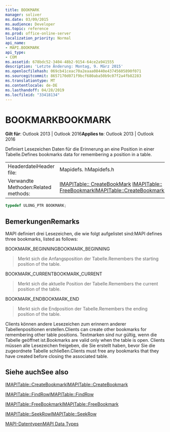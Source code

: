 ```yaml
---
title: BOOKMARK
manager: soliver
ms.date: 03/09/2015
ms.audience: Developer
ms.topic: reference
ms.prod: office-online-server
localization_priority: Normal
api_name:
- MAPI.BOOKMARK
api_type:
- COM
ms.assetid: 678bdc52-3404-48b2-9154-64ce2a941555
description: 'Letzte Änderung: Montag, 9. März 2015'
ms.openlocfilehash: 069cb41ceac70a2eaaa08440e43745605890f071
ms.sourcegitcommit: 8657170d071f9bcf680aba50b9c07f2a4fb82283
ms.translationtype: MT
ms.contentlocale: de-DE
ms.lasthandoff: 04/28/2019
ms.locfileid: "33418134"
---
```

# <a name="bookmark"></a><span data-ttu-id="da5d9-103">BOOKMARK</span><span class="sxs-lookup"><span data-stu-id="da5d9-103">BOOKMARK</span></span>

  
  
<span data-ttu-id="da5d9-104">**Gilt für**: Outlook 2013 | Outlook 2016</span><span class="sxs-lookup"><span data-stu-id="da5d9-104">**Applies to**: Outlook 2013 | Outlook 2016</span></span> 
  
<span data-ttu-id="da5d9-105">Definiert Lesezeichen Daten für die Erinnerung an eine Position in einer Tabelle.</span><span class="sxs-lookup"><span data-stu-id="da5d9-105">Defines bookmarks data for remembering a position in a table.</span></span> 
  
|||
|:-----|:-----|
|<span data-ttu-id="da5d9-106">Headerdatei</span><span class="sxs-lookup"><span data-stu-id="da5d9-106">Header file:</span></span>  <br/> |<span data-ttu-id="da5d9-107">Mapidefs. h</span><span class="sxs-lookup"><span data-stu-id="da5d9-107">Mapidefs.h</span></span>  <br/> |
|<span data-ttu-id="da5d9-108">Verwandte Methoden:</span><span class="sxs-lookup"><span data-stu-id="da5d9-108">Related methods:</span></span>  <br/> |<span data-ttu-id="da5d9-109">[IMAPITable:: CreateBookMark](imapitable-createbookmark.md) [IMAPITable:: FreeBookmark](imapitable-freebookmark.md)</span><span class="sxs-lookup"><span data-stu-id="da5d9-109">[IMAPITable::CreateBookmark](imapitable-createbookmark.md)[IMAPITable::FreeBookmark](imapitable-freebookmark.md)</span></span> <br/> |
   
```cpp
typedef ULONG_PTR BOOKMARK;
```

## <a name="remarks"></a><span data-ttu-id="da5d9-110">Bemerkungen</span><span class="sxs-lookup"><span data-stu-id="da5d9-110">Remarks</span></span>

<span data-ttu-id="da5d9-111">MAPI definiert drei Lesezeichen, die wie folgt aufgelistet sind:</span><span class="sxs-lookup"><span data-stu-id="da5d9-111">MAPI defines three bookmarks, listed as follows:</span></span>
  
<span data-ttu-id="da5d9-112">BOOKMARK_BEGINNING</span><span class="sxs-lookup"><span data-stu-id="da5d9-112">BOOKMARK_BEGINNING</span></span> 
  
> <span data-ttu-id="da5d9-113">Merkt sich die Anfangsposition der Tabelle.</span><span class="sxs-lookup"><span data-stu-id="da5d9-113">Remembers the starting position of the table.</span></span> 
    
<span data-ttu-id="da5d9-114">BOOKMARK_CURRENT</span><span class="sxs-lookup"><span data-stu-id="da5d9-114">BOOKMARK_CURRENT</span></span> 
  
> <span data-ttu-id="da5d9-115">Merkt sich die aktuelle Position der Tabelle.</span><span class="sxs-lookup"><span data-stu-id="da5d9-115">Remembers the current position of the table.</span></span>
    
<span data-ttu-id="da5d9-116">BOOKMARK_END</span><span class="sxs-lookup"><span data-stu-id="da5d9-116">BOOKMARK_END</span></span> 
  
> <span data-ttu-id="da5d9-117">Merkt sich die Endposition der Tabelle.</span><span class="sxs-lookup"><span data-stu-id="da5d9-117">Remembers the ending position of the table.</span></span>
    
<span data-ttu-id="da5d9-118">Clients können andere Lesezeichen zum erinnern anderer Tabellenpositionen erstellen.</span><span class="sxs-lookup"><span data-stu-id="da5d9-118">Clients can create other bookmarks for remembering other table positions.</span></span> <span data-ttu-id="da5d9-119">Textmarken sind nur gültig, wenn die Tabelle geöffnet ist.</span><span class="sxs-lookup"><span data-stu-id="da5d9-119">Bookmarks are valid only when the table is open.</span></span> <span data-ttu-id="da5d9-120">Clients müssen alle Lesezeichen freigeben, die Sie erstellt haben, bevor Sie die zugeordnete Tabelle schließen.</span><span class="sxs-lookup"><span data-stu-id="da5d9-120">Clients must free any bookmarks that they have created before closing the associated table.</span></span> 
  
## <a name="see-also"></a><span data-ttu-id="da5d9-121">Siehe auch</span><span class="sxs-lookup"><span data-stu-id="da5d9-121">See also</span></span>



[<span data-ttu-id="da5d9-122">IMAPITable::CreateBookmark</span><span class="sxs-lookup"><span data-stu-id="da5d9-122">IMAPITable::CreateBookmark</span></span>](imapitable-createbookmark.md)
  
[<span data-ttu-id="da5d9-123">IMAPITable::FindRow</span><span class="sxs-lookup"><span data-stu-id="da5d9-123">IMAPITable::FindRow</span></span>](imapitable-findrow.md)
  
[<span data-ttu-id="da5d9-124">IMAPITable::FreeBookmark</span><span class="sxs-lookup"><span data-stu-id="da5d9-124">IMAPITable::FreeBookmark</span></span>](imapitable-freebookmark.md)
  
[<span data-ttu-id="da5d9-125">IMAPITable::SeekRow</span><span class="sxs-lookup"><span data-stu-id="da5d9-125">IMAPITable::SeekRow</span></span>](imapitable-seekrow.md)


[<span data-ttu-id="da5d9-126">MAPI-Datentypen</span><span class="sxs-lookup"><span data-stu-id="da5d9-126">MAPI Data Types</span></span>](mapi-data-types.md)


